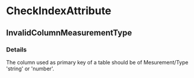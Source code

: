 ﻿---  
uid: Validator_2_46_8  
---

# CheckIndexAttribute

## InvalidColumnMeasurementType

### Details

The column used as primary key of a table should be of Mesurement\/Type 'string' or 'number'.
